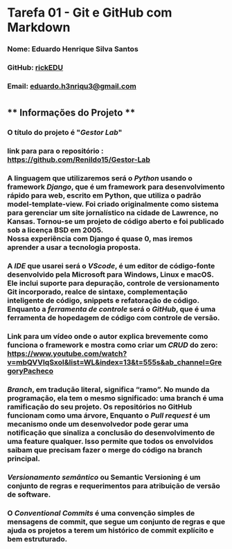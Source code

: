 # **Tarefa 01 - Git e GitHub com Markdown**

### Nome: Eduardo Henrique Silva Santos
### GitHub: [rickEDU](https://github.com/rickEDU)
### Email: eduardo.h3nriqu3@gmail.com
#
## ** Informações do Projeto ** <br/>

### O título do projeto é "*Gestor Lab*"

### link para para o repositório : https://github.com/Renildo15/Gestor-Lab


### A linguagem que utilizaremos será o *Python* usando o framework *Django*, que é um framework para desenvolvimento rápido para web, escrito em Python, que utiliza o padrão model-template-view. Foi criado originalmente como sistema para gerenciar um site jornalístico na cidade de Lawrence, no Kansas. Tornou-se um projeto de código aberto e foi publicado sob a licença BSD em 2005. <br/>Nossa experiência com Django é quase 0, mas iremos aprender a usar a tecnologia proposta.


### A *IDE* que usarei será o *VScode*, é um editor de código-fonte desenvolvido pela Microsoft para Windows, Linux e macOS. Ele inclui suporte para depuração, controle de versionamento Git incorporado, realce de sintaxe, complementação inteligente de código, snippets e refatoração de código. Enquanto a *ferramenta de controle* será o *GitHub*, que é uma ferramenta de hopedagem de código com controle de versão.

### Link para um vídeo onde o autor explica brevemente como funciona o framework e mostra como criar um *CRUD* do zero: https://www.youtube.com/watch?v=mbQVVIqSxoI&list=WL&index=13&t=555s&ab_channel=GregoryPacheco


### *Branch*, em tradução literal, significa “ramo”. No mundo da programação, ela tem o mesmo significado: uma branch é uma ramificação do seu projeto. Os repositórios no GitHub funcionam como uma árvore, Enquanto o *Pull request* é um mecanismo onde um desenvolvedor pode gerar uma notificação que sinaliza a conclusão do desenvolvimento de uma feature qualquer. Isso permite que todos os envolvidos saibam que precisam fazer o merge do código na branch principal.

###  *Versionamento semântico* ou Semantic Versioning é um conjunto de regras e requerimentos para atribuição de versão de software.

### O *Conventional Commits* é uma convenção simples de mensagens de commit, que segue um conjunto de regras e que ajuda os projetos a terem um histórico de commit explícito e bem estruturado.